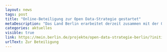 ```yaml
---
layout: news
tags: post
title: "Online-Beteiligung zur Open Data-Strategie gestartet"
metaDescription: "Das Land Berlin erarbeitet derzeit zusammen mit der Open Knowledge Foundation und der ODIS eine neue Open Data Strategie und ruft zur Beteiligung auf. Seit dem 18. Februar und noch bis zum 18. März läuft die Online-Umfrage. Wir freuen uns über rege Teilnahme!"
categories: aktuelles
visible: true
link: https://mein.berlin.de/projekte/open-data-strategie-berlin/?initialSlide=1
urlText: Zur Beteiligung
---
```

